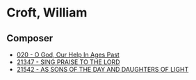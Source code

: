 # Croft, William

## Composer

- [020 - O God, Our Help In Ages Past](/hymns/020.md)
- [21347 - SING PRAISE TO THE LORD](/hymns/21347.md)
- [21542 - AS SONS OF THE DAY AND DAUGHTERS OF LIGHT](/hymns/21542.md)

